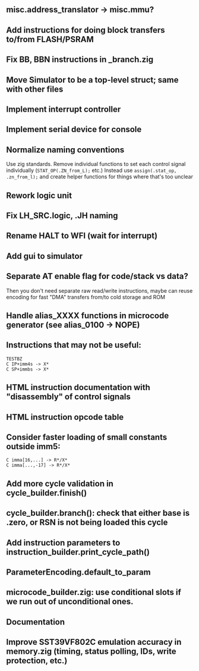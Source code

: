 ## misc.address_translator -> misc.mmu?

## Add instructions for doing block transfers to/from FLASH/PSRAM
## Fix BB, BBN instructions in _branch.zig
## Move Simulator to be a top-level struct; same with other files
## Implement interrupt controller
## Implement serial device for console
## Normalize naming conventions
Use zig standards.
Remove individual functions to set each control signal individually (`STAT_OP(.ZN_from_L);` etc.)
Instead use `assign(.stat_op, .zn_from_l);` and create helper functions for things where that's too unclear

## Rework logic unit
## Fix LH_SRC.logic, .JH naming

## Rename HALT to WFI (wait for interrupt)

## Add gui to simulator

## Separate AT enable flag for code/stack vs data?
Then you don't need separate raw read/write instructions, maybe can reuse encoding for fast "DMA" transfers from/to cold storage and ROM

## Handle alias_XXXX functions in microcode generator (see alias_0100 -> NOPE)

## Instructions that may not be useful:
    TESTBZ
    C IP+imm4s -> X*
    C SP+immbs -> X*

## HTML instruction documentation with "disassembly" of control signals
## HTML instruction opcode table

## Consider faster loading of small constants outside imm5:
    C imma[16,...] -> R*/X*
    C imma[...,-17] -> R*/X*

## Add more cycle validation in cycle_builder.finish()
## cycle_builder.branch(): check that either base is .zero, or RSN is not being loaded this cycle
## Add instruction parameters to instruction_builder.print_cycle_path()
## ParameterEncoding.default_to_param
## microcode_builder.zig: use conditional slots if we run out of unconditional ones.
## Documentation
## Improve SST39VF802C emulation accuracy in memory.zig (timing, status polling, IDs, write protection, etc.)
